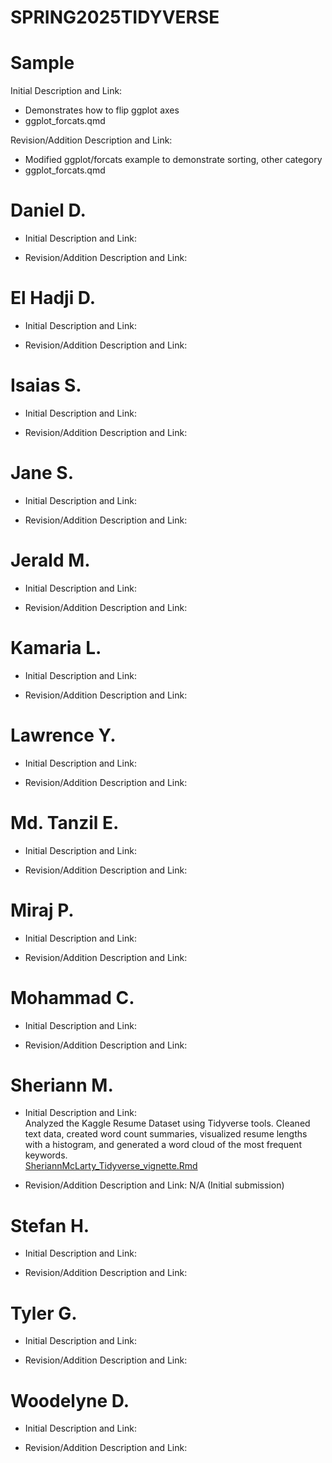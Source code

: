 # SPRING2025TIDYVERSE

# Sample
Initial Description and Link: 
* Demonstrates how to flip ggplot axes
* ggplot_forcats.qmd


Revision/Addition Description and Link: 
* Modified ggplot/forcats example to demonstrate sorting, other category
* ggplot_forcats.qmd

# Daniel D.

* Initial Description and Link:

* Revision/Addition Description and Link:



# El Hadji D.

* Initial Description and Link:

* Revision/Addition Description and Link:



# Isaias S.

* Initial Description and Link:

* Revision/Addition Description and Link:



# Jane S.

* Initial Description and Link:

* Revision/Addition Description and Link:



# Jerald M.

* Initial Description and Link:

* Revision/Addition Description and Link:



# Kamaria L.

* Initial Description and Link:

* Revision/Addition Description and Link:



# Lawrence Y.

* Initial Description and Link:

* Revision/Addition Description and Link:



# Md. Tanzil E.

* Initial Description and Link:

* Revision/Addition Description and Link:



# Miraj P.

* Initial Description and Link:

* Revision/Addition Description and Link:



# Mohammad C.

* Initial Description and Link:

* Revision/Addition Description and Link:



# Sheriann M.

* Initial Description and Link:  
  Analyzed the Kaggle Resume Dataset using Tidyverse tools. Cleaned text data, created word count summaries, visualized resume lengths with a histogram, and generated a word cloud of the most frequent keywords.  
  [SheriannMcLarty_Tidyverse_vignette.Rmd](SheriannMcLarty_Tidyverse_vignette.Rmd)

* Revision/Addition Description and Link:
  N/A (Initial submission)


# Stefan H.

* Initial Description and Link:

* Revision/Addition Description and Link:



# Tyler G.

* Initial Description and Link:

* Revision/Addition Description and Link:



# Woodelyne D.

* Initial Description and Link:

* Revision/Addition Description and Link:



